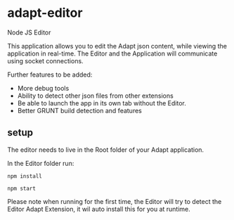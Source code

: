 # adapt-editor
Node JS Editor 

This application allows you to edit the Adapt json content, while viewing the application in real-time.  The Editor and the Application will communicate using socket connections.  

Further features to be added:
* More debug tools
* Ability to detect other json files from other extensions
* Be able to launch the app in its own tab without the Editor.
* Better GRUNT build detection and features


## setup
The editor needs to live in the Root folder of your Adapt application.

In the Editor folder run:

```npm install```

```npm start```

Please note when running for the first time, the Editor will try to detect the Editor Adapt Extension, it wil auto install this for you at runtime.
